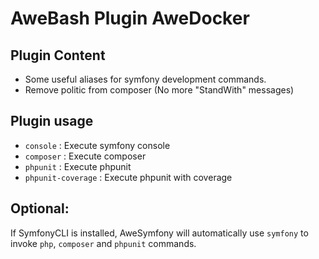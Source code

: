AweBash Plugin AweDocker
========================
 
Plugin Content
--------------

- Some useful aliases for symfony development commands.
- Remove politic from composer (No more "StandWith" messages)

Plugin usage
------------

- `console` : Execute symfony console
- `composer` : Execute composer
- `phpunit` : Execute phpunit
- `phpunit-coverage` : Execute phpunit with coverage

Optional:
---------

If SymfonyCLI is installed, AweSymfony will automatically use `symfony` to invoke `php`, `composer` and `phpunit` commands.